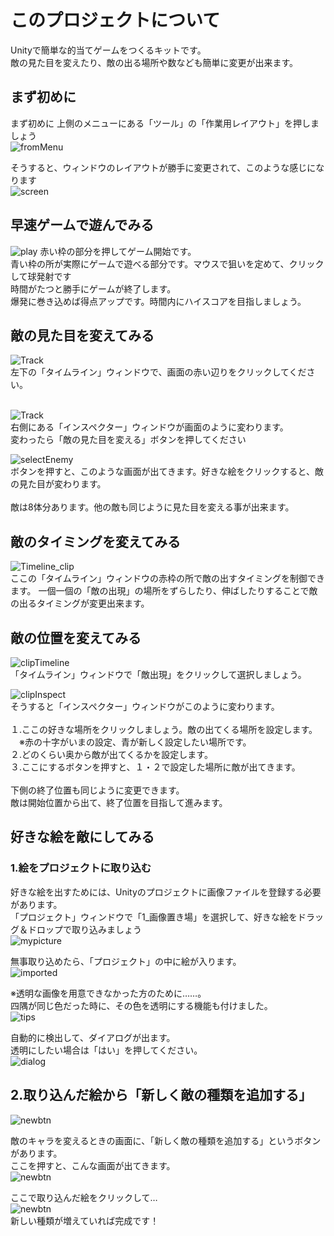 # このプロジェクトについて
Unityで簡単な的当てゲームをつくるキットです。<br />
敵の見た目を変えたり、敵の出る場所や数なども簡単に変更が出来ます。

## まず初めに
まず初めに 上側のメニューにある「ツール」の「作業用レイアウト」を押しましょう<br />
![fromMenu](docs/MenuChange.png)

そうすると、ウィンドウのレイアウトが勝手に変更されて、このような感じになります<br />
![screen](docs/Screen.png)

## 早速ゲームで遊んでみる

![play](docs/PlayGame.png)
赤い枠の部分を押してゲーム開始です。<br />
青い枠の所が実際にゲームで遊べる部分です。マウスで狙いを定めて、クリックして球発射です<br />
時間がたつと勝手にゲームが終了します。<br />
爆発に巻き込めば得点アップです。時間内にハイスコアを目指しましょう。<br />

## 敵の見た目を変えてみる
![Track](docs/Timeline_Track.png)<br />
左下の「タイムライン」ウィンドウで、画面の赤い辺りをクリックしてください。<br />
<br />

![Track](docs/TrackInspector.png)<br />
右側にある「インスペクター」ウィンドウが画面のように変わります。<br />
変わったら「敵の見た目を変える」ボタンを押してください<br />

![selectEnemy](docs/SelectyEnemy.png)<br />
ボタンを押すと、このような画面が出てきます。好きな絵をクリックすると、敵の見た目が変わります。<br />
<br />
敵は8体分あります。他の敵も同じように見た目を変える事が出来ます。


## 敵のタイミングを変えてみる
![Timeline_clip](docs/Timeline_Clip.png)<br />
ここの「タイムライン」ウィンドウの赤枠の所で敵の出すタイミングを制御できます。
一個一個の「敵の出現」の場所をずらしたり、伸ばしたりすることで敵の出るタイミングが変更出来ます。

## 敵の位置を変えてみる
![clipTimeline](docs/ClipTimeline.png)<br />
「タイムライン」ウィンドウで「敵出現」をクリックして選択しましょう。<br />

![clipInspect](docs/ClipInspector.png)<br />
そうすると「インスペクター」ウィンドウがこのように変わります。<br />
<br />
１.ここの好きな場所をクリックしましょう。敵の出てくる場所を設定します。<br />
　※赤の十字がいまの設定、青が新しく設定したい場所です。<br />
２.どのくらい奥から敵が出てくるかを設定します。<br />
３.ここにするボタンを押すと、１・２で設定した場所に敵が出てきます。<br />
<br />
下側の終了位置も同じように変更できます。<br />
敵は開始位置から出て、終了位置を目指して進みます。<br />

## 好きな絵を敵にしてみる

### 1.絵をプロジェクトに取り込む
好きな絵を出すためには、Unityのプロジェクトに画像ファイルを登録する必要があります。<br />
「プロジェクト」ウィンドウで「1_画像置き場」を選択して、好きな絵をドラッグ＆ドロップで取り込みましょう<br />
![mypicture](docs/MyPicture.png)<br />

無事取り込めたら、「プロジェクト」の中に絵が入ります。<br />
![imported](docs/ImportComplete.png)<br />

※透明な画像を用意できなかった方のために……。<br />
四隅が同じ色だった時に、その色を透明にする機能も付けました。<br />
![tips](docs/PictureTips.png)<br />

自動的に検出して、ダイアログが出ます。<br />
透明にしたい場合は「はい」を押してください。<br />
![dialog](docs/AlphaDialog.png)<br />

## 2.取り込んだ絵から「新しく敵の種類を追加する」

![newbtn](docs/NewEnemyBtn.png)<br />

敵のキャラを変えるときの画面に、「新しく敵の種類を追加する」というボタンがあります。<br />
ここを押すと、こんな画面が出てきます。<br />
![newbtn](docs/NewEnemy.png)<br />

ここで取り込んだ絵をクリックして…<br />
![newbtn](docs/NewEnemyComplete.png)<br />
新しい種類が増えていれば完成です！
